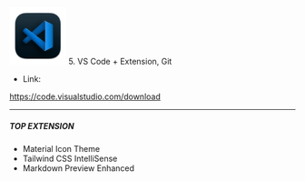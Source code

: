<img src="https://github.com/karost/Generative-AI-for-Everyone/blob/main/images/icons/microsoft_visual_studio_code_macos_bigsur_icon_189957.png" width="100">
5. VS Code + Extension, Git

- Link:

https://code.visualstudio.com/download

---

##### TOP EXTENSION 
- Material Icon Theme
- Tailwind CSS IntelliSense
- Markdown Preview Enhanced
